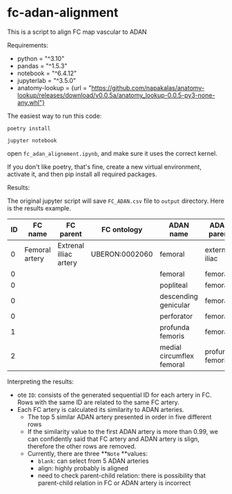# fc-adan-alignment

This is a script to align FC map vascular to ADAN

Requirements:

- python = "^3.10"
- pandas = "^1.5.3"
- notebook = "^6.4.12"
- jupyterlab = "^3.5.0"
- anatomy-lookup = {url = "https://github.com/napakalas/anatomy-lookup/releases/download/v0.0.5a/anatomy_lookup-0.0.5-py3-none-any.whl"}

The easiest way to run this code:

```
poetry install

jupyter notebook
```

open `fc_adan_alignement.ipynb`, and make sure it uses the correct kernel.

If you don't like poetry, that's fine, create a new virtual environment, activate it, and then pip install all required packages.

Results:

The original jupyter script will save `FC_ADAN.csv` file to `output` directory. Here is the results example.

| ID | FC name        | FC parent              | FC ontology    | ADAN name                 | ADAN parent      | Confidence         | Note  |
| -- | -------------- | ---------------------- | -------------- | ------------------------- | ---------------- | ------------------ | ----- |
| 0  | Femoral artery | Extrenal illiac artery | UBERON:0002060 | femoral                   | external iliac   | 0.9577494263648987 |       |
| 0  |                |                        |                | femoral                   | femoral          | 0.9510686993598938 |       |
| 0  |                |                        |                | popliteal                 | femoral          | 0.945478081703186  |       |
| 0  |                |                        |                | descending genicular      | femoral          | 0.942195534706116  |       |
| 0  |                |                        |                | perforator                | femoral          | 0.940335690975189  |       |
| 1  |                |                        |                | profunda femoris          | femoral          | 1.0                | align |
| 2  |                |                        |                | medial circumflex femoral | profunda femoris | 1.00000011920929   | align |

Interpreting the results:

- ote `ID`: consists of the generated sequential ID for each artery in FC. Rows with the same ID are related to the same FC artery.
- Each FC artery is calculated its similarity to ADAN arteries.
  - The top 5 similar ADAN artery presented in order in five different rows
  - If the similarity value to the first ADAN artery is more than 0.99, we can confidently said that FC artery and ADAN artery is slign, therefore the other rows are removed.
  - Currently, there are three **`Note` **values:
    - `blank`: can select from 5 ADAN arteries
    - align: highly probably is aligned
    - need to check parent-child relation: there is possibility that parent-child relation in FC or ADAN artery is incorrect
